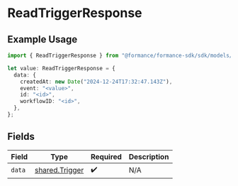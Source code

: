 # ReadTriggerResponse

## Example Usage

```typescript
import { ReadTriggerResponse } from "@formance/formance-sdk/sdk/models/shared";

let value: ReadTriggerResponse = {
  data: {
    createdAt: new Date("2024-12-24T17:32:47.143Z"),
    event: "<value>",
    id: "<id>",
    workflowID: "<id>",
  },
};
```

## Fields

| Field                                                   | Type                                                    | Required                                                | Description                                             |
| ------------------------------------------------------- | ------------------------------------------------------- | ------------------------------------------------------- | ------------------------------------------------------- |
| `data`                                                  | [shared.Trigger](../../../sdk/models/shared/trigger.md) | :heavy_check_mark:                                      | N/A                                                     |